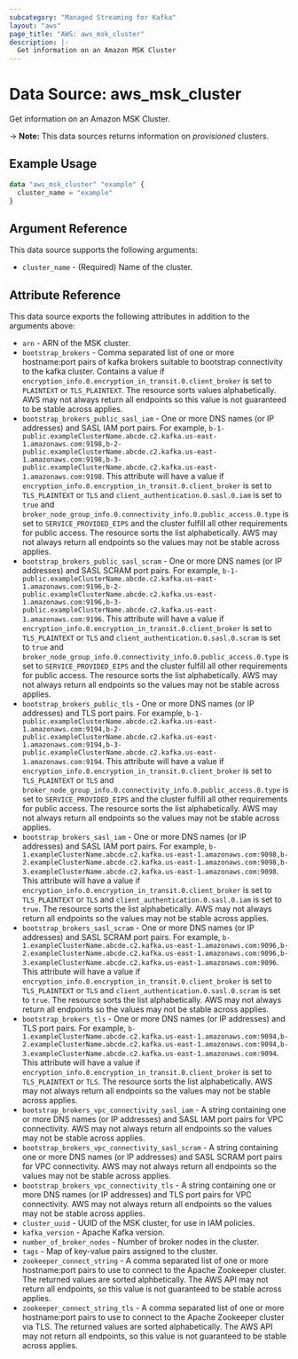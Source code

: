 ```yaml
---
subcategory: "Managed Streaming for Kafka"
layout: "aws"
page_title: "AWS: aws_msk_cluster"
description: |-
  Get information on an Amazon MSK Cluster
---
```


# Data Source: aws_msk_cluster

Get information on an Amazon MSK Cluster.

-> **Note:** This data sources returns information on _provisioned_ clusters.

## Example Usage

```terraform
data "aws_msk_cluster" "example" {
  cluster_name = "example"
}
```

## Argument Reference

This data source supports the following arguments:

* `cluster_name` - (Required) Name of the cluster.

## Attribute Reference

This data source exports the following attributes in addition to the arguments above:

* `arn` - ARN of the MSK cluster.
* `bootstrap_brokers` - Comma separated list of one or more hostname:port pairs of kafka brokers suitable to bootstrap connectivity to the kafka cluster. Contains a value if `encryption_info.0.encryption_in_transit.0.client_broker` is set to `PLAINTEXT` or `TLS_PLAINTEXT`. The resource sorts values alphabetically. AWS may not always return all endpoints so this value is not guaranteed to be stable across applies.
* `bootstrap_brokers_public_sasl_iam` - One or more DNS names (or IP addresses) and SASL IAM port pairs. For example, `b-1-public.exampleClusterName.abcde.c2.kafka.us-east-1.amazonaws.com:9198,b-2-public.exampleClusterName.abcde.c2.kafka.us-east-1.amazonaws.com:9198,b-3-public.exampleClusterName.abcde.c2.kafka.us-east-1.amazonaws.com:9198`. This attribute will have a value if `encryption_info.0.encryption_in_transit.0.client_broker` is set to `TLS_PLAINTEXT` or `TLS` and `client_authentication.0.sasl.0.iam` is set to `true` and `broker_node_group_info.0.connectivity_info.0.public_access.0.type` is set to `SERVICE_PROVIDED_EIPS` and the cluster fulfill all other requirements for public access. The resource sorts the list alphabetically. AWS may not always return all endpoints so the values may not be stable across applies.
* `bootstrap_brokers_public_sasl_scram` - One or more DNS names (or IP addresses) and SASL SCRAM port pairs. For example, `b-1-public.exampleClusterName.abcde.c2.kafka.us-east-1.amazonaws.com:9196,b-2-public.exampleClusterName.abcde.c2.kafka.us-east-1.amazonaws.com:9196,b-3-public.exampleClusterName.abcde.c2.kafka.us-east-1.amazonaws.com:9196`. This attribute will have a value if `encryption_info.0.encryption_in_transit.0.client_broker` is set to `TLS_PLAINTEXT` or `TLS` and `client_authentication.0.sasl.0.scram` is set to `true` and `broker_node_group_info.0.connectivity_info.0.public_access.0.type` is set to `SERVICE_PROVIDED_EIPS` and the cluster fulfill all other requirements for public access. The resource sorts the list alphabetically. AWS may not always return all endpoints so the values may not be stable across applies.
* `bootstrap_brokers_public_tls` - One or more DNS names (or IP addresses) and TLS port pairs. For example, `b-1-public.exampleClusterName.abcde.c2.kafka.us-east-1.amazonaws.com:9194,b-2-public.exampleClusterName.abcde.c2.kafka.us-east-1.amazonaws.com:9194,b-3-public.exampleClusterName.abcde.c2.kafka.us-east-1.amazonaws.com:9194`. This attribute will have a value if `encryption_info.0.encryption_in_transit.0.client_broker` is set to `TLS_PLAINTEXT` or `TLS` and `broker_node_group_info.0.connectivity_info.0.public_access.0.type` is set to `SERVICE_PROVIDED_EIPS` and the cluster fulfill all other requirements for public access. The resource sorts the list alphabetically. AWS may not always return all endpoints so the values may not be stable across applies.
* `bootstrap_brokers_sasl_iam` - One or more DNS names (or IP addresses) and SASL IAM port pairs. For example, `b-1.exampleClusterName.abcde.c2.kafka.us-east-1.amazonaws.com:9098,b-2.exampleClusterName.abcde.c2.kafka.us-east-1.amazonaws.com:9098,b-3.exampleClusterName.abcde.c2.kafka.us-east-1.amazonaws.com:9098`. This attribute will have a value if `encryption_info.0.encryption_in_transit.0.client_broker` is set to `TLS_PLAINTEXT` or `TLS` and `client_authentication.0.sasl.0.iam` is set to `true`. The resource sorts the list alphabetically. AWS may not always return all endpoints so the values may not be stable across applies.
* `bootstrap_brokers_sasl_scram` - One or more DNS names (or IP addresses) and SASL SCRAM port pairs. For example, `b-1.exampleClusterName.abcde.c2.kafka.us-east-1.amazonaws.com:9096,b-2.exampleClusterName.abcde.c2.kafka.us-east-1.amazonaws.com:9096,b-3.exampleClusterName.abcde.c2.kafka.us-east-1.amazonaws.com:9096`. This attribute will have a value if `encryption_info.0.encryption_in_transit.0.client_broker` is set to `TLS_PLAINTEXT` or `TLS` and `client_authentication.0.sasl.0.scram` is set to `true`. The resource sorts the list alphabetically. AWS may not always return all endpoints so the values may not be stable across applies.
* `bootstrap_brokers_tls` - One or more DNS names (or IP addresses) and TLS port pairs. For example, `b-1.exampleClusterName.abcde.c2.kafka.us-east-1.amazonaws.com:9094,b-2.exampleClusterName.abcde.c2.kafka.us-east-1.amazonaws.com:9094,b-3.exampleClusterName.abcde.c2.kafka.us-east-1.amazonaws.com:9094`. This attribute will have a value if `encryption_info.0.encryption_in_transit.0.client_broker` is set to `TLS_PLAINTEXT` or `TLS`. The resource sorts the list alphabetically. AWS may not always return all endpoints so the values may not be stable across applies.
* `bootstrap_brokers_vpc_connectivity_sasl_iam` - A string containing one or more DNS names (or IP addresses) and SASL IAM port pairs for VPC connectivity. AWS may not always return all endpoints so the values may not be stable across applies.
* `bootstrap_brokers_vpc_connectivity_sasl_scram` - A string containing one or more DNS names (or IP addresses) and SASL SCRAM port pairs for VPC connectivity. AWS may not always return all endpoints so the values may not be stable across applies.
* `bootstrap_brokers_vpc_connectivity_tls` - A string containing one or more DNS names (or IP addresses) and TLS port pairs for VPC connectivity. AWS may not always return all endpoints so the values may not be stable across applies.
* `cluster_uuid` - UUID of the MSK cluster, for use in IAM policies.
* `kafka_version` - Apache Kafka version.
* `number_of_broker_nodes` - Number of broker nodes in the cluster.
* `tags` - Map of key-value pairs assigned to the cluster.
* `zookeeper_connect_string` - A comma separated list of one or more hostname:port pairs to use to connect to the Apache Zookeeper cluster. The returned values are sorted alphbetically. The AWS API may not return all endpoints, so this value is not guaranteed to be stable across applies.
* `zookeeper_connect_string_tls` - A comma separated list of one or more hostname:port pairs to use to connect to the Apache Zookeeper cluster via TLS. The returned values are sorted alphabetically. The AWS API may not return all endpoints, so this value is not guaranteed to be stable across applies.
